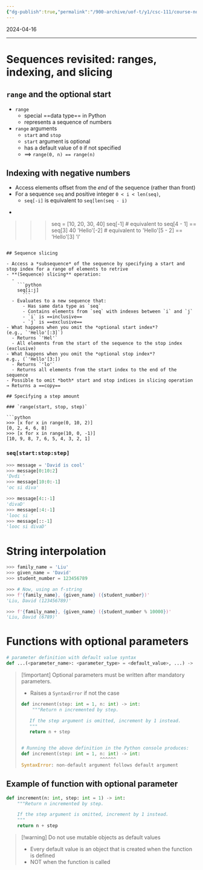 ```yaml
---
{"dg-publish":true,"permalink":"/900-archive/uof-t/y1/csc-111/course-notes/nifty-python-features/","tags":["CSC111"],"created":"2024-04-16T13:11:03.293-07:00","updated":"2024-04-16T13:45:42.416-07:00"}
---
```


2024-04-16

---

# Sequences revisited: ranges, indexing, and slicing

## `range` and the optional start

- `range`
    - special ==data type== in Python
    - represents a sequence of numbers
- `range` arguments
    - `start` and `stop`
    - `start` argument is optional
    - has a default value of `0` if not specified
    - $\implies$ `range(0, n) == range(n)`

## Indexing with negative numbers

- Access elements offset from the *end* of the sequence (rather than front)
- For a sequence `seq` and positive integer `0 < i < len(seq)`,
    - `seq[-i]` is equivalent to `seq[len(seq - i)`
- 
  ```python
>>> seq = [10, 20, 30, 40]
>>> seq[-1]  # equivalent to seq[4 - 1] == seq[3]
40
>>> 'Hello'[-2]  # equivalent to 'Hello'[5 - 2] == 'Hello'[3]
'l'
  ```
      
## Sequence slicing

- Access a *subsequence* of the sequence by specifying a start and stop index for a range of elements to retrive
- **(Sequence) slicing** operation:
    - 
      ```python
      seq[i:j]
        ```
    - Evaluates to a new sequence that:
        - Has same data type as `seq`
        - Contains elements from `seq` with indexes between `i` and `j`
        - `i` is ==inclusive==
        - `j` is ==exclusive==
- What happens when you omit the *optional start index*?
  (e.g., `'Hello'[:3]`)
    - Returns `'Hel'`
    - All elements from the start of the sequence to the stop index (exclusive)
- What happens when you omit the *optional stop index*?
  e.g., (`'Hello'[3:])
    - Returns `'lo'`
    - Returns all elements from the start index to the end of the sequence
- Possible to omit *both* start and stop indices in slicing operation → Returns a ==copy==

## Specifying a step amount

### `range(start, stop, step)`

```python
>>> [x for x in range(0, 10, 2)]
[0, 2, 4, 6, 8]
>>> [x for x in range(10, 0, -1)]
[10, 9, 8, 7, 6, 5, 4, 3, 2, 1]
```

### `seq[start:stop:step]`

```python
>>> message = 'David is cool'
>>> message[0:10:2]
'Dvdi '
>>> message[10:0:-1]
'oc si diva'
```

```python
>>> message[4::-1]
'divaD'
>>> message[:4:-1]
'looc si '
>>> message[::-1]
'looc si divaD'
```

# String interpolation

```python
>>> family_name = 'Liu'
>>> given_name = 'David'
>>> student_number = 123456789

>>> # Now, using an f-string
>>> f'{family_name}, {given_name} ({student_number})'
'Liu, David (123456789)'
```

```python
>>> f'{family_name}, {given_name} ({student_number % 10000})'
'Liu, David (6789)'
```

# Functions with optional parameters

```python
# parameter definition with default value syntax
def ...(<parameter_name>: <parameter_type> = <default_value>, ...) -> ...:
```

> [!important] Optional parameters must be written after mandatory parameters.
> - Raises a `SyntaxError` if not the case
> ```python
> def increment(step: int = 1, n: int) -> int:
>     """Return n incremented by step.
> 
>    If the step argument is omitted, increment by 1 instead.
>    """
>    return n + step
>
>
> # Running the above definition in the Python console produces:
> def increment(step: int = 1, n: int) -> int:
>                              ^^^^^^
> SyntaxError: non-default argument follows default argument
> ```

## Example of function with optional parameter

```python
def increment(n: int, step: int = 1) -> int:
    """Return n incremented by step.

    If the step argument is omitted, increment by 1 instead.
    """
    return n + step
```

> [!warning] Do not use mutable objects as default values
> - Every default value is an object that is created when the function is defined
> - NOT when the function is called


